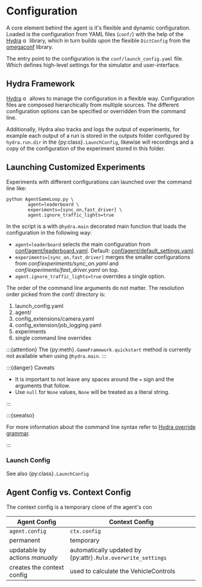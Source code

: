 # Configuration

A core element behind the agent is it's flexible and dynamic configuration. Loaded is the configuration from YAML files (`conf/`) with the help of the [Hydra](https://hydra.cc/) [<img src="https://github.githubassets.com/favicons/favicon.svg" alt="ghicon" width="14"/>](https://github.com/facebookresearch/hydra) library, which in turn builds upon the flexible `DictConfig` from the [omegaconf](https://omegaconf.readthedocs.io/) library.

The entry point to the configuration is the `conf/launch_config.yaml` file. Which defines high-level settings for the simulator and user-interface.

## Hydra Framework

[Hydra](https://hydra.cc/) [<img src="https://github.githubassets.com/favicons/favicon.svg" alt="ghicon" width="14"/>](https://github.com/facebookresearch/hydra) allows to manage the configuration in a flexible way.
Configuration files are composed hierarchically from multiple sources. The different configuration options can be specified or overridden from the command line.

Additionally, Hydra also tracks and logs the output of experiments, for example each output of a run is stored in the outputs folder configured by `hydra.run.dir` in the {py:class}`.LaunchConfig`, likewise will recordings and a copy of the configuration of the experiment stored in this folder.

## Launching Customized Experiments

Experiments with different configurations can launched over the command line like:

```shell
python AgentGameLoop.py \
        agent=leaderboard \
        experiments=[sync_on,fast_driver] \
        agent.ignore_traffic_lights=true
```

In the script is a with `@hydra.main` decorated main function that loads the configuration in the following way:

- `agent=leaderboard` selects the main configuration from [conf/agent/leaderboard.yaml](https://github.com/Daraan/LunaticAI-Driver-for-CARLA-Simulator/blob/main/conf/agent/leaderboard.yaml). Default: [conf/agent/default_settings.yaml](https://github.com/Daraan/LunaticAI-Driver-for-CARLA-Simulator/blob/main/conf/agent/default_settings.yaml).
- `experiments=[sync_on,fast_driver]` merges the smaller configurations from *conf/experiments/sync_on.yaml* and *conf/experiments/fast_driver.yaml* on top.
- `agent.ignore_traffic_lights=true` overrides a single option.

The order of the command line arguments do not matter.
The resolution order picked from the conf/ directory is:

1. launch_config.yaml
2. agent/
3. config_extensions/camera.yaml
4. config_extension/job_logging.yaml
5. experiments
6. single command line overrides

:::{attention}
The {py:meth}`.GameFramework.quickstart` method is currently not available when using `@hydra.main`.
:::

:::{danger} Caveats

- It is important to not leave any spaces around the `=` sign and the arguments that follow.
- Use `null` for `None` values, `None` will be treated as a literal string.

:::

:::{seealso}

For more information about the command line syntax refer to [Hydra override grammar](https://hydra.cc/docs/advanced/override_grammar/basic/).

:::


### Launch Config

See also {py:class}`.LaunchConfig`





## Agent Config vs. Context Config

The context config is a temporary clone of the agent's con

| Agent Config | Context Config |
| ------------ | -------------- |
| `agent.config` | `ctx.config` |
| permanent    | temporary      |
| updatable by actions *manually* | automatically updated by {py:attr}`.Rule.overwrite_settings` |
| creates the context config | used to calculate the VehicleControls |

